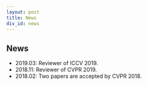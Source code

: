 ```yaml
---
layout: post
title: News
div_id: news
---
```


## News
* 2019.03:  Reviewer of ICCV 2019.
* 2018.11:  Reviewer of CVPR 2019.
* 2018.02:  Two papers are accepted by CVPR 2018.
